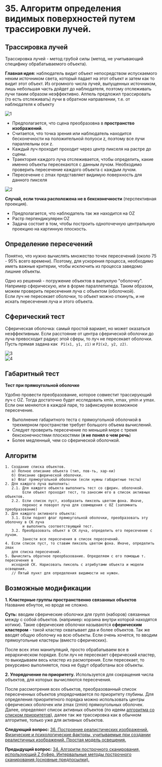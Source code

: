 # 35. Алгоритм определения  видимых  поверхностей путем трассировки лучей.

## Трассировка лучей

Трассировка лучей - метод грубой силы (метод, не учитывающий специфику обрабатываемого объекта).  

**Главная идея:** наблюдатель видит объект непосредством испускаемого неким источником света, который падает на этот объект и затем как то видит этот объект. Из огромного числа лучей, выпущенных источником, лишь небольшая часть дойдет до наблюдателя, поэтому отслеживать лучи таким образом неэффективно. Аппель предложил трассировать (то есть отслеживать) лучи в обратном направлении, т.е. от наблюдателя к объекту

![1](https://camo.githubusercontent.com/d99d9c98164175af25716cd82a4d4486cfcb45a9/68747470733a2f2f73756e312d38342e757365726170692e636f6d2f53345537526659556e6c6e2d7354377552374347774b7877545667574e5a586242486a7238772f2d6353464676496f7458492e6a7067)

* Предполагается, что сцена преобразовна в **пространство изображений**. 
* Считается, что точка зрения или наблюдатель находится  бесконечности на положительной полуоси z, поэтому все лучи параллельны оси z.
* Каждый луч проходит проходит через центр пикселя на растре до сцены.
* Траектория каждого луча отслеживается, чтобы определить, какие именно объекты пересекаются с данным лучом. Необходимо проверить пересечение каждого объекта с каждым лучом. 
* Пересечение с zmax представляет видимую поверхность для данного пикселя

![2](https://camo.githubusercontent.com/33c57adac7e619d7970e26d8552c22a9366d5c8c/68747470733a2f2f73756e312d31342e757365726170692e636f6d2f7567326d4e354c6d6a6a4163567436515a5361753230376d346b544776774631364d64684b512f4e4a6478334c7965444d452e6a7067)

**Случай, если точка расположена не в бексконечности** (перспективная проекция).

* Предполагается, что наблюдатель так же находится на OZ
* Растр перпендикулярен OZ 
* Задача состоит в том, чтобы построить одноточечную центральную проекцию на картинную плоскость.

## Определение пересечений

Понятно, что нужно вычислять множество точек пересечений (около 75 - 95% всего времени). Поэтому, для ускорения процесса, необходимо иметь важные критерии, чтобы исключить из процесса заведомо лишние объекты.

Одно из решений - погружение объектов в выпуклую "оболочку". Например сферическую, или в форме параллепипеда. Таким образом, можем проверить пересечения луча с объектом (оболочкой).  
Если луч не пересекает оболочки, то объект можно откинуть, и не искать пересечения луча и этого объекта.

## Сферический тест

Сферическая оболочка: самый простой вариант, но может оказаться неэффективным. Если расстояние от центра сферической оболочки до луча превосходит радиус этой сферы, то луч не пересекает оболочки.  
Пусть прямая задана как ``` P1(x1, y1, z1)``` и ```P2(x2, y2, z2)```.

![3](https://camo.githubusercontent.com/1a457e115b0032f448a73aa235e6cede2081dc98/68747470733a2f2f73756e312d31362e757365726170692e636f6d2f3331707a6f4f6c734e445f556f6344424c58716e7631557347336545364b654b324e717165772f6e546752505a4e2d4458732e6a7067)  
![4](https://camo.githubusercontent.com/8c773bf43652e10604d5692eb7d74abeab7eb101/68747470733a2f2f73756e312d39302e757365726170692e636f6d2f56793777416a53515f6b316a706d326e32486f59414134566a32504663484333654d475677412f6d683766673145516d4a592e6a7067)

## Габаритный тест

**Тест при прямоугольной оболочке**

Удобно провести преобразование, которое совместит трассирующий луч с OZ. Тогда достаточно будет исследовать xmin, xmax, ymin и ymax. Если они меняются в каждой паре, то зафиксируем возможное пересечение.

* Выполнение габаритного теста с прямоугольной оболочкой в трехмерном пространстве требует большого объема вычислений.
* Следует проверить пересечение по меньшей мере с тремя бексконечностями плоскостями (**я не понял о чем речь**)
* Более медленный, чем со сферической оболочкой.

## Алгоритм  

```
1. Создание списка объектов. 
   а) Полное описание объекта (тип, пов-ть, хар-ки)
   б) Описание сферической оболочки.
   в) Флаг прямоугольной оболочки (если нужны габаритные тесты)
2. Для каждого луча выполнить:
   2.1. Для каждого объекта выполнить тест со сферич. оболочкой. 
        Если объект проходит тест, то заносим его в список активных объектов.
   2.2. Если список пуст, изобразить пиксель цветом фона. Иначе,
        перенос и поворот луча для совмещения с OZ (запомнить преобразование)
3. Для каждого активного объекта:
   3.1. Если поднят флаг прямоугольной оболочки, преобразовать эту оболочку в СК луча
        и выполнить соответствующий тест.
   3.2. Преобразовать объект в СК луча, определить его пересечение с лучом. 
        Занести все пересечения в список пересечений.
4. Если список пуст, то ставим пиксель цветом фона. Иначе, определить zmax
   для списка пересечений. 
5. Вычислить обратное преорбазование. Определяем с его помощью т. пересечения в
   исходной СК. Нарисовать пиксель с атрибутами объекта и модели освещения.
   // Пятый пункт для определения видимости не нужен.
```

## Возможные модификации

**1. Кластерные группы пространственно связанных объектов**  
Название ебнутое, но вроде не сложно.

**Суть:** вводим сферические оболочки для групп (наборов) связанных между с собой объектов. (например: корзина внутри которой находятся котики). Такие сферические оболочки называются **сферическим кластером** - такой кластер охватывает два и более объектов. Так же вводят общую оболочку на всю объекты. Если очень хочется, то вводим прямоугольные кластеры (вместо сферических). 

После всех этих манипуляций, просто обрабатываем все в иерархическом порядке. Если луч не пересекает сферический кластер, то выкидываем весь кластер из расмотрения. Если пересекает, то рекурсивно выполняется, пока не будут обработаны все объекты. 

**2. Упорядочение по приоритету.** 
Используется для сокращения числа объектов, для которых вычисляются пересечения. 

После рассмотрения всех объектов, преобразованный список пересеченных объектов упорядочивается по приоритету глубины. Для определения приоритетного порядка можно использовать центры сферичесикх оболочек или zmax (zmin) прямоугольных оболочек. Далее, определяют список активных объектов (по идеям [алгоритма со списком приоритетов](./exam33)), далее так же трассировка как в обычном алгоритме, только уже для активных объектов. 


**Следующий вопрос:**  [36. Построение реалистических изображений. Физические и  психологические  факторы,  учитываемые  при  создании реалистичных изображений. Простая модель освещения.](./exam36)


**Предыдущий вопрос:**  [34. Алгоритм построчного сканирования, использующий Z буфер. Интервальные методы построчного сканирования (основные предпосылки).](./exam34)
